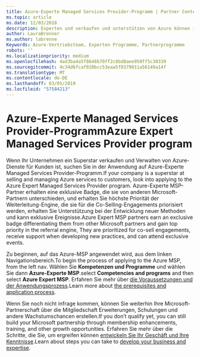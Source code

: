 ```yaml
---
title: Azure-Experte Managed Services Provider-Programm | Partner Center
ms.topic: article
ms.date: 12/03/2018
description: Experten und verkaufen und unterstützen von Azure können in der Azure-Experte MSP anwenden
author: LauraBrenner
ms.author: labrenne
Keywords: Azure-Vertriebsteam, Experten Programme, Partnerprogramme
robots: ''
ms.localizationpriority: medium
ms.openlocfilehash: 4ad3ba4a5f8646b70ff2c8bd8aee950ff5c30339
ms.sourcegitcommit: 4c34d6fcaf020bcc53eaa5f0379011a56149a14f
ms.translationtype: MT
ms.contentlocale: de-DE
ms.lasthandoff: 03/05/2019
ms.locfileid: "57584213"
---
```

# <a name="azure-expert-managed-services-provider-program"></a><span data-ttu-id="b3bfd-104">Azure-Experte Managed Services Provider-Programm</span><span class="sxs-lookup"><span data-stu-id="b3bfd-104">Azure Expert Managed Services Provider program</span></span>


<span data-ttu-id="b3bfd-105">Wenn Ihr Unternehmen ein Superstar verkaufen und Verwalten von Azure-Dienste für Kunden ist, suchen Sie in der Anwendung auf Azure-Experte Managed Services Provider-Programm.</span><span class="sxs-lookup"><span data-stu-id="b3bfd-105">If your company is a superstar at selling and managing Azure services to customers, look into applying to the Azure Expert Managed Services Provider program.</span></span> <span data-ttu-id="b3bfd-106">Azure-Experte MSP-Partner erhalten eine exklusive Badge, die sie von anderen Microsoft-Partnern unterschieden, und erhalten Sie höchste Priorität der Weiterleitung-Engine, die sie für die Co-Selling-Engagements priorisiert werden, erhalten Sie Unterstützung bei der Entwicklung neuer Methoden und kann exklusive Ereignisse.</span><span class="sxs-lookup"><span data-stu-id="b3bfd-106">Azure Expert MSP partners earn an exclusive badge differentiating them from other Microsoft partners and gain top priority in the referral engine, They are prioritized for co-sell engagements, receive support when developing new practices, and can attend exclusive events.</span></span>

<span data-ttu-id="b3bfd-107">Zu beginnen, auf das Azure-MSP angewendet wird, aus dem linken Navigationsbereich.</span><span class="sxs-lookup"><span data-stu-id="b3bfd-107">To begin the process of applying to the Azure MSP, from the left nav.</span></span> <span data-ttu-id="b3bfd-108">Wählen Sie **Kompetenzen und Programme** und wählen Sie dann **Azure-Experte MSP**.</span><span class="sxs-lookup"><span data-stu-id="b3bfd-108">select **Competencies and programs** and then select **Azure Expert MSP**.</span></span> <span data-ttu-id="b3bfd-109">Erfahren Sie mehr über [die Voraussetzungen und der Anwendungsprozess](https://partner.microsoft.com/membership/azure-expert-msp).</span><span class="sxs-lookup"><span data-stu-id="b3bfd-109">Learn more about [the prerequisites and application process](https://partner.microsoft.com/membership/azure-expert-msp).</span></span> 

<span data-ttu-id="b3bfd-110">Wenn Sie noch nicht infrage kommen, können Sie weiterhin Ihre Microsoft-Partnerschaft über die Mitgliedschaft Erweiterungen, Schulungen und andere Wachstumschancen erstellen.</span><span class="sxs-lookup"><span data-stu-id="b3bfd-110">If you don’t qualify yet, you can still build your Microsoft partnership through membership enhancements, training, and other growth opportunities.</span></span>
<span data-ttu-id="b3bfd-111">Erfahren Sie mehr über die Schritte, die Sie, um ergreifen können [entwickeln Sie Ihr Geschäft und Ihre Kenntnisse](https://partner.microsoft.com/membership/azure-expert-msp).</span><span class="sxs-lookup"><span data-stu-id="b3bfd-111">Learn about steps you can take to [develop your business and expertise](https://partner.microsoft.com/membership/azure-expert-msp).</span></span>

